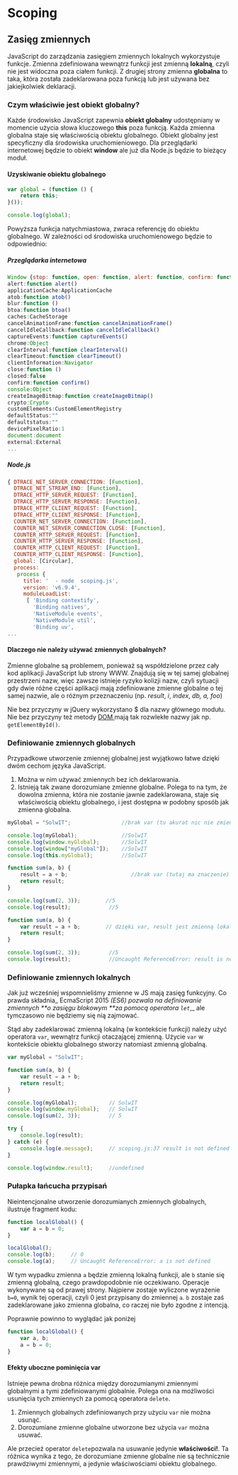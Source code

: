 # Scoping

## Zasięg zmiennych

JavaScript do zarządzania zasięgiem zmiennych lokalnych wykorzystuje funkcje. Zmienna zdefiniowana wewnątrz funkcji jest zmienną  **lokalną**, czyli nie jest widoczna poza ciałem funkcji. Z drugiej strony zmienna **globalna** to taka, która została zadeklarowana poza funkcją lub jest używana bez jakiejkolwiek deklaracji.

### Czym właściwie jest obiekt globalny?

Każde środowisko JavaScript zapewnia **obiekt globalny** udostępniany w momencie użycia słowa kluczowego **this** poza funkcją. Każda zmienna globalna staje się właściwością obiektu globalnego. Obiekt globalny jest specyficzny dla środowiska uruchomieniowego.  Dla przeglądarki internetowej będzie to obiekt **window**  ale już dla Node.js  będzie to bieżący moduł.

#### Uzyskiwanie obiektu globalnego

```js
var global = (function () {
    return this;
}());

console.log(global);
```

Powyższa funkcja natychmiastowa, zwraca referencję do obiektu globalnego.  W zależności od środowiska uruchomienowego będzie to odpowiednio:

##### Przeglądarka internetowa

```js
Window {stop: function, open: function, alert: function, confirm: function, prompt: function…}
alert:function alert()
applicationCache:ApplicationCache
atob:function atob()
blur:function ()
btoa:function btoa()
caches:CacheStorage
cancelAnimationFrame:function cancelAnimationFrame()
cancelIdleCallback:function cancelIdleCallback()
captureEvents:function captureEvents()
chrome:Object
clearInterval:function clearInterval()
clearTimeout:function clearTimeout()
clientInformation:Navigator
close:function ()
closed:false
confirm:function confirm()
console:Object
createImageBitmap:function createImageBitmap()
crypto:Crypto
customElements:CustomElementRegistry
defaultStatus:""
defaultstatus:""
devicePixelRatio:1
document:document
external:External
...
```

##### Node.js

```js
{ DTRACE_NET_SERVER_CONNECTION: [Function],
  DTRACE_NET_STREAM_END: [Function],
  DTRACE_HTTP_SERVER_REQUEST: [Function],
  DTRACE_HTTP_SERVER_RESPONSE: [Function],
  DTRACE_HTTP_CLIENT_REQUEST: [Function],
  DTRACE_HTTP_CLIENT_RESPONSE: [Function],
  COUNTER_NET_SERVER_CONNECTION: [Function],
  COUNTER_NET_SERVER_CONNECTION_CLOSE: [Function],
  COUNTER_HTTP_SERVER_REQUEST: [Function],
  COUNTER_HTTP_SERVER_RESPONSE: [Function],
  COUNTER_HTTP_CLIENT_REQUEST: [Function],
  COUNTER_HTTP_CLIENT_RESPONSE: [Function],
  global: [Circular],
  process:
   process {
     title: '  - node  scoping.js',
     version: 'v6.9.4',
     moduleLoadList:
      [ 'Binding contextify',
        'Binding natives',
        'NativeModule events',
        'NativeModule util',
        'Binding uv',
...
```

#### Dlaczego nie należy używać zmiennych globalnych?

Zmienne globalne są problemem, ponieważ są współdzielone przez cały kod aplikacji JavaScript lub strony WWW. Znajdują się w tej samej globalnej przestrzeni nazw, więc zawsze istnieje ryzyko kolizji nazw, czyli sytuacji gdy dwie różne części aplikacji mają zdefiniowane zmienne globalne o tej samej nazwie, ale o różnym przeznaczeniu \(np. _result_, _i_, _index_, _db, a, foo_\)

Nie bez przyczyny w jQuery  wykorzystano $ dla nazwy głównego modułu. Nie bez przyczyny też  metody [DOM ](https://developer.mozilla.org/pl/docs/DOM)mają tak rozwlekłe nazwy jak np. `getElementById()`.

### Definiowanie zmiennych globalnych

Przypadkowe utworzenie zmiennej globalnej jest wyjątkowo łatwe dzięki dwóm cechom języka JavaScript.

1. Można w nim używać zmiennych bez ich deklarowania.
2. Istnieją tak zwane dorozumiane zmienne globalne. Polega to na tym, że dowolna zmienna, która nie zostanie jawnie zadeklarowana, staje się właściwością obiektu globalnego, i jest dostępna w podobny sposób jak zmienna globalna.

```js
myGlobal = "SolwIT";                //brak var (tu akurat nic nie zmienia)

console.log(myGlobal);              //SolwIT
console.log(window.myGlobal);       //SolwIT
console.log(window["myGlobal"]);    //SolwIT
console.log(this.myGlobal);         //SolwIT
```

```js
function sum(a, b) {
    result = a + b;                    //brak var (tutaj ma znaczenie)
    return result;
}

console.log(sum(2, 3));        //5
console.log(result);            //5
```

```js
function sum(a, b) {
    var result = a + b;        // dzięki var, result jest zmienną lokalną 
    return result;
}

console.log(sum(2, 3));         //5
console.log(result);            //Uncaught ReferenceError: result is not defined
```

### Definiowanie zmiennych lokalnych

Jak już wcześniej wspomnieliśmy zmienne w JS mają zasięg funkcyjny. Co prawda składnia_ EcmaScript 2015 _\(_ES6_\) pozwala na definiowanie zmiennych **o zasięgu blokowym **za pomocą  operatora `let`_,_ ale tymczasowo nie będziemy się nią zajmować.

Stąd aby zadeklarować zmienną lokalną \(w kontekście funkcji\) należy użyć operatora `var`,  wewnątrz funkcji otaczającej zmienną. Użycie `var` w kontekście obiektu globalnego stworzy natomiast zmienną globalną.

```js
var myGlobal = "SolwIT";

function sum(a, b) {
    var result = a + b;
    return result;
}

console.log(myGlobal);          // SolwIT
console.log(window.myGlobal);   // SolwIT
console.log(sum(2, 3));         // 5

try {
    console.log(result);
} catch (e) {
    console.log(e.message);     // scoping.js:37 result is not defined
}

console.log(window.result);     //undefined
```

### Pułapka łańcucha przypisań

Nieintencjonalne utworzenie dorozumianych zmiennych globalnych, ilustruje fragment kodu:

```js
function localGlobal() {
    var a = b = 0;
}

localGlobal();
console.log(b);     // 0
console.log(a);     // Uncaught ReferenceError: a is not defined
```

W tym wypadku zmienna `a` będzie zmienną lokalną funkcji, ale `b` stanie się zmienną globalną, czego prawdopodobnie nie oczekiwano. Operacje wykonywane są od prawej strony. Najpierw zostaje wyliczone wyrażenie `b=0`, wynik tej operacji, czyli 0 jest przypisany do zmiennej `a`.  `b` zostaje zaś zadeklarowane jako zmienna globalna, co raczej nie było zgodne z intencją.

Poprawnie powinno to wyglądać jak poniżej

```js
function localGlobal() {
    var a, b;
    a = b = 0;
}
```

#### Efekty uboczne pominięcia var

Istnieje pewna drobna różnica między dorozumianymi zmiennymi globalnymi a tymi zdefiniowanymi globalnie. Polega ona na możliwości usunięcia tych zmiennych za pomocą operatora `delete`.

1. Zmiennych globalnych zdefiniowanych przy użyciu `var` nie można usunąć.
2. Dorozumiane zmienne globalne utworzone bez użycia `var`  można usuwać.

Ale przecież operator `delete`pozwala na usuwanie jedynie **właściwości!**. Ta różnica wynika z tego, że dorozumiane zmienne globalne nie są technicznie prawdziwymi zmiennymi, a jedynie właściwościami obiektu globalnego.

